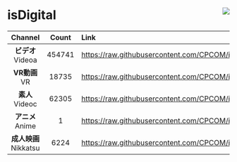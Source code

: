 # isDigital <img align="right" src="https://img.shields.io/github/last-commit/CPCOM/isDigital"/>  
  
| Channel | Count | Link |  
| :-----: | :---: | :--- |  
|**ビデオ**<br />Videoa | 454741 | https://raw.githubusercontent.com/CPCOM/isDigital/main/Videoa.txt |  
|**VR動画**<br />VR | 18735 | https://raw.githubusercontent.com/CPCOM/isDigital/main/VR.txt |  
|**素人**<br />Videoc | 62305 | https://raw.githubusercontent.com/CPCOM/isDigital/main/Videoc.txt |  
|**アニメ**<br />Anime | 1 | https://raw.githubusercontent.com/CPCOM/isDigital/main/Anime.txt |  
|**成人映画**<br />Nikkatsu | 6224 | https://raw.githubusercontent.com/CPCOM/isDigital/main/Nikkatsu.txt |  